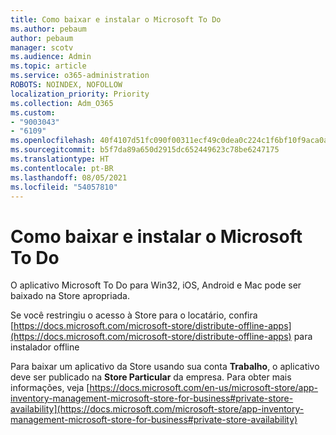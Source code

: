 ```yaml
---
title: Como baixar e instalar o Microsoft To Do
ms.author: pebaum
author: pebaum
manager: scotv
ms.audience: Admin
ms.topic: article
ms.service: o365-administration
ROBOTS: NOINDEX, NOFOLLOW
localization_priority: Priority
ms.collection: Adm_O365
ms.custom:
- "9003043"
- "6109"
ms.openlocfilehash: 40f4107d51fc090f00311ecf49c0dea0c224c1f6bf10f9aca0a0e04931e91e11
ms.sourcegitcommit: b5f7da89a650d2915dc652449623c78be6247175
ms.translationtype: HT
ms.contentlocale: pt-BR
ms.lasthandoff: 08/05/2021
ms.locfileid: "54057810"
---
```

# <a name="how-to-download-and-install-microsoft-to-do"></a>Como baixar e instalar o Microsoft To Do

O aplicativo Microsoft To Do para Win32, iOS, Android e Mac pode ser baixado na Store apropriada.

Se você restringiu o acesso à Store para o locatário, confira [https://docs.microsoft.com/microsoft-store/distribute-offline-apps](https://docs.microsoft.com/microsoft-store/distribute-offline-apps) para instalador offline

Para baixar um aplicativo da Store usando sua conta **Trabalho**, o aplicativo deve ser publicado na **Store Particular** da empresa. Para obter mais informações, veja [https://docs.microsoft.com/en-us/microsoft-store/app-inventory-management-microsoft-store-for-business#private-store-availability](https://docs.microsoft.com/microsoft-store/app-inventory-management-microsoft-store-for-business#private-store-availability)